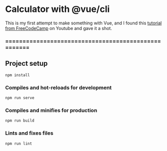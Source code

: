# Calculator with @vue/cli

This is my first attempt to make something with Vue, and I found this [tutorial from FreeCodeCamp](https://www.youtube.com/watch?v=m1_ih43p24s&t=301s) on Youtube and gave it a shot.

### ====================================================

## Project setup
```
npm install
```

### Compiles and hot-reloads for development
```
npm run serve
```

### Compiles and minifies for production
```
npm run build
```

### Lints and fixes files
```
npm run lint
```

